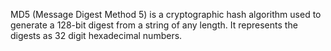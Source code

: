 MD5 (Message Digest Method 5) is a cryptographic hash algorithm used to generate a 128-bit digest from a string of any length. It represents the digests as 32 digit hexadecimal numbers.